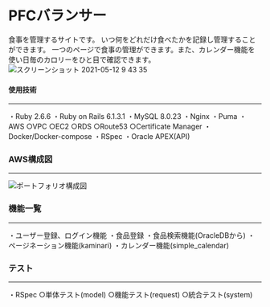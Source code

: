 # PFCバランサー
食事を管理するサイトです。
いつ何をどれだけ食べたかを記録し管理することができます。
一つのページで食事の管理ができます。また、カレンダー機能を使い日毎のカロリーをひと目で確認できます。
![スクリーンショット 2021-05-12 9 43 35](https://user-images.githubusercontent.com/73508583/117901889-434a0700-b307-11eb-96b9-f7e21163e73c.png)

#### 使用技術
---
・Ruby 2.6.6
・Ruby on Rails 6.1.3.1
・MySQL 8.0.23
・Nginx
・Puma
・AWS
   ○VPC
   ○EC2
   ○RDS
   ○Route53
   ○Certificate Manager
・Docker/Docker-compose
・RSpec
・Oracle APEX(API)

### AWS構成図
---
![ポートフォリオ構成図](https://user-images.githubusercontent.com/73508583/117901924-59f05e00-b307-11eb-886f-edd23a63273d.png)


### 機能一覧
---
・ユーザー登録、ログイン機能
・食品登録
・食品検索機能(OracleDBから)
・ページネーション機能(kaminari)
・カレンダー機能(simple_calendar)

### テスト
---
・RSpec
   ○単体テスト(model)
   ○機能テスト(request)
   ○統合テスト(system)


